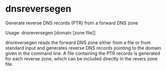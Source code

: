 # dnsreversegen

Generate reverse DNS records (PTR) from  a forward DNS zone

Usage:
  dnsreversegen [domain [zone file]]
  
dnsreversegen reads the forward DNS zone either from a file or from standard input and generates reverse DNS records pointing to
the domain given in the command line. A file containing the PTR records is generated for each reverse zone, which can be included directly in the revers zone file.
